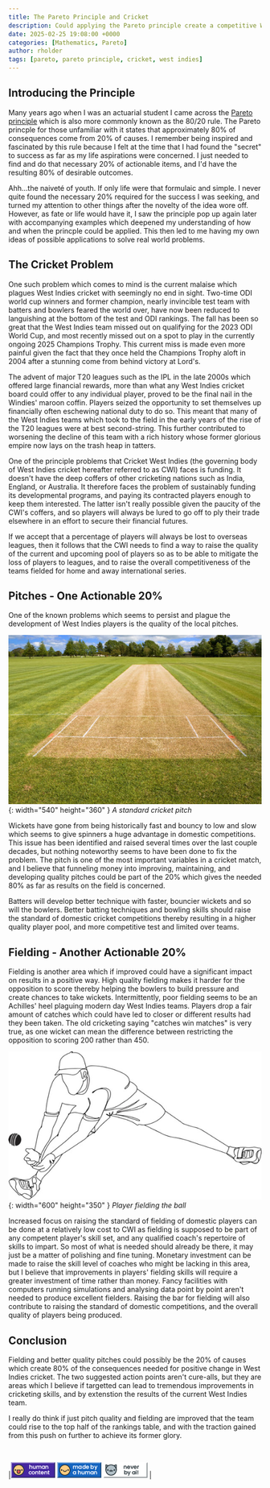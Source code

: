 ```yaml
---
title: The Pareto Principle and Cricket
description: Could applying the Pareto principle create a competitive West Indies team?
date: 2025-02-25 19:08:00 +0000
categories: [Mathematics, Pareto]
author: rholder
tags: [pareto, pareto principle, cricket, west indies]
---
```


## Introducing the Principle
Many years ago when I was an actuarial student I came across the [Pareto principle](https://en.wikipedia.org/wiki/Pareto_principle) which is also more commonly known as the 80/20 rule. The Pareto princple for those unfamiliar with it states that approximately 80% of consequences come from 20% of causes. I remember being inspired and fascinated by this rule because I felt at the time that I had found the "secret" to success as far as my life aspirations were concerned. I just needed to find and do that necessary 20% of actionable items, and I'd have the resulting 80% of desirable outcomes. 

Ahh...the naiveté of youth. If only life were that formulaic and simple. I never quite found the necessary 20% required for the success I was seeking, and turned my attention to other things after the novelty of the idea wore off. However, as fate or life would have it, I saw the principle pop up again later with accompanying examples which deepened my understanding of how and when the princple could be applied. This then led to me having my own ideas of possible applications to solve real world problems.

## The Cricket Problem
One such problem which comes to mind is the current malaise which plagues West Indies cricket with seemingly no end in sight. Two-time ODI world cup winners and former champion, nearly invincible test team with batters and bowlers feared the world over, have now been reduced to languishing at the bottom of the test and ODI rankings. The fall has been so great that the West Indies team missed out on qualifying for the 2023 ODI World Cup, and most recently missed out on a spot to play in the currently ongoing 2025 Champions Trophy.
This current miss is made even more painful given the fact that they once held the Champions Trophy aloft in 2004 after a stunning come from behind victory at Lord's. 

The advent of major T20 leagues such as the IPL in the late 2000s which offered large financial rewards, more than what any West Indies cricket board could offer to any individual player, proved to be the final nail in the Windies' maroon coffin. Players seized the opportunity to set themselves up financially often eschewing national duty to do so. This meant that many of the West Indies teams which took to the field in the early years of the rise of the T20 leagues were at best second-string. This further contributed to worsening the decline of this team with a rich history whose former glorious empire now lays on the trash heap in tatters.

One of the principle problems that Cricket West Indies (the governing body of West Indies cricket hereafter referred to as CWI) faces is funding. It doesn't have the deep coffers of other cricketing nations such as India, England, or Australia. It therefore faces the problem of sustainably funding its developmental programs, and paying its contracted players enough to keep them interested. The latter isn't really possible given the paucity of the CWI's coffers, and so players will always be lured to go off to ply their trade elsewhere in an effort to secure their financial futures.

If we accept that a percentage of players will always be lost to overseas leagues, then it follows that the CWI needs to find a way to raise the quality of the current and upcoming pool of players so as to be able to mitigate the loss of players to leagues, and to raise the overall competitiveness of the teams fielded for home and away international series.

## Pitches - One Actionable 20% 

One of the known problems which seems to persist and plague the development of West Indies players is the quality of the local pitches.

![CricketPitch](/assets/posts/20250225/cricket_pitch.jpg){: width="540" height="360" }
_A standard cricket pitch_

Wickets have gone from being historically fast and bouncy to low and slow which seems to give spinners a huge advantage in domestic competitions. This issue has been identified and raised several times over the last couple decades, but nothing noteworthy seems to have been done to fix the problem. The pitch is one of the most important variables in a cricket match, and I believe that funneling money into improving, maintaining, and developing quality pitches could be part of the 20% which gives the needed 80% as far as results on the field is concerned. 

Batters will develop better technique with faster, bouncier wickets and so will the bowlers. Better batting techniques and  bowling skills should raise the standard of domestic cricket competitions thereby resulting in a higher quality player pool, and more competitive test and limited over teams.


## Fielding - Another Actionable 20%
Fielding is another area which if improved could have a significant impact on results in a positive way. High quality fielding makes it harder for the opposition to score thereby helping the bowlers to build pressure and create chances to take wickets.
Intermittently, poor fielding seems to be an  Achilles' heel plaguing modern day West Indies teams. Players drop a fair amount of catches which could have led to closer or different results had they been taken. The old cricketing saying "catches win matches" is very true, as one wicket can mean the difference between restricting the opposition to scoring 200 rather than 450.

![CricketFielder](/assets/posts/20250225/cricket-player-fielding.jpg){: width="600" height="350" }
_Player fielding the ball_

Increased focus on raising the standard of fielding of domestic players can be done at a relatively low cost to CWI as fielding is supposed to be part of any competent player's skill set, and any qualified coach's repertoire of skills to impart. So most of what is needed should already be there, it may just be a matter of polishing and fine tuning. Monetary investment can be made to raise the skill level of coaches who might be lacking in this area, but I believe that improvements in players' fielding skills will require a greater investment of time rather than money. Fancy facilities with computers running simulations and analysing data point by point aren't needed to produce excellent fielders. Raising the bar for fielding will also contribute to raising the standard of domestic competitions, and the overall quality of players being produced.

## Conclusion
Fielding and better quality pitches could possibly be the 20% of causes which create 80% of the consequences needed for positive change in West Indies cricket. The two suggested action points aren't cure-alls, but they are areas which I believe if targetted can lead to tremendous improvements in cricketing skills, and by extenstion the results of the current West Indies team. 

I really do think if just pitch quality and fielding are improved that the team could rise to the top half of the rankings table, and with the traction gained from this push on further to achieve its former glory.

<br>

|![HumanContent](/assets/posts/badges/HumanContent_08.png) ![MadeByAHuman](/assets/posts/badges/MadeByAHuman_07.png) ![NeverByAI](/assets/posts/badges/NeverByAi_01.png) | 
